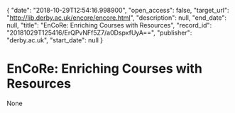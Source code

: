 {
  "date": "2018-10-29T12:54:16.998900", 
  "open_access": false, 
  "target_url": "http://lib.derby.ac.uk/encore/encore.html", 
  "description": null, 
  "end_date": null, 
  "title": "EnCoRe: Enriching Courses with Resources", 
  "record_id": "20181029T125416/ErQPvNFf5Z7/a0DspxfUyA==", 
  "publisher": "derby.ac.uk", 
  "start_date": null
}

# EnCoRe: Enriching Courses with Resources

None